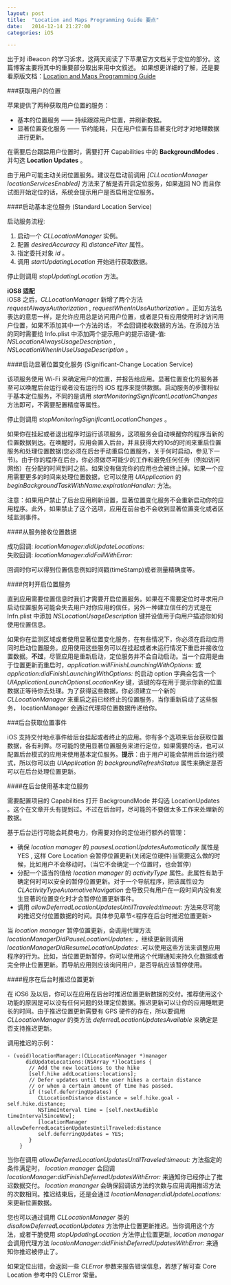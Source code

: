 ```yaml
---
layout: post
title:  "Location and Maps Programming Guide 要点"
date:   2014-12-14 21:27:00
categories: iOS

---
```



出于对 iBeacon 的学习诉求，这两天阅读了下苹果官方文档关于定位的部分。这篇博客主要将其中的重要部分取出来用中文叙述。
如果想更详细的了解，还是要看原版文档：[Location and Maps Programming Guide][1]

###获取用户的位置

苹果提供了两种获取用户位置的服务：

* 基本的位置服务 —— 持续跟踪用户位置，并刷新数据。
* 显著位置变化服务 —— 节约能耗，只在用户位置有显著变化时才对地理数据进行更新。

在需要后台跟踪用户位置时，需要打开 Capabilities 中的 **BackgroundModes** . 并勾选 **Location Updates** 。 

由于用户可能主动关闭位置服务。建议在启动前调用 *[CLLocationManager locationServicesEnabled]* 方法来了解是否开启定位服务，如果返回 NO 而且你试图开始定位的话，系统会提示用户是否启用定位服务。

####启动基本定位服务 (Standard Location Service)

启动服务流程: <br />
1. 启动一个 *CLLocationManager* 实例。 <br />
2. 配置 *desiredAccuracy* 和 *distanceFilter* 属性。 <br />
3. 指定委托对象 *id<CLLocationManagerDelegate>* 。 <br />
4. 调用 *startUpdatingLocation* 开始进行获取数据。 <br />

停止则调用 *stopUpdatingLocation* 方法。

**iOS8 适配** <br />
iOS8 之后，*CLLocationManager* 新增了两个方法 *requestAlwaysAuthorization* , *requestWhenInUseAuthorization* 。正如方法名表达的意思一样，是允许应用总是访问用户位置，或者是只有应用使用时才访问用户位置，如果不添加其中一个方法的话， 不会回调接收数据的方法。在添加方法的同时需要给 Info.plist 中添加两个提示用户的提示语键-值: *NSLocationAlwaysUsageDescription* , *NSLocationWhenInUseUsageDescription* 。

####启动显著位置变化服务 (Significant-Change Location Service)

该项服务使用 Wi-Fi 来确定用户的位置，并报告给应用。显著位置变化的服务甚至可以唤醒后台运行或者没有运行的 iOS 程序来提供数据。启动服务的步骤相似于基本定位服务，不同的是调用 *startMonitoringSignificantLocationChanges* 方法即可，不需要配置精度等属性。

停止则调用 *stopMonitoringSignificantLocationChanges* 。

如果你在挂起或者退出程序时运行该项服务，这项服务会自动唤醒你的程序当新的位置数据到达。在唤醒时，应用会置入后台，并且获得大约10s的时间来重启位置服务和处理位置数据(您必须在后台手动重启位置服务，关于何时启动，参见下一节)。由于你的程序在后台，你必须做尽可能少的工作和避免任何任务（例如访问网络）在分配的时间到时之前。如果没有做完你的应用也会被终止掉。如果一个应用需要更多的时间来处理位置数据，它可以使用 *UIApplication* 的 *beginBackgroundTaskWithName:expirationHandler:* 方法。

注意：如果用户禁止了后台应用刷新设置，显著位置变化服务不会重新启动你的应用程序。此外，如果禁止了这个选项，应用在前台也不会收到显著位置变化或者区域监测事件。

####从服务接收位置数据

成功回调: *locationManager:didUpdateLocations:* <br />
失败回调: *locationManager:didFailWithError:*

回调时你可以得到位置信息例如时间戳(timeStamp)或者测量精确度等。

####何时开启位置服务

直到应用需要位置信息时我们才需要开启位置服务。如果在不需要定位时寻求用户启动位置服务可能会失去用户对你应用的信任，另外一种建立信任的方式是在 Infn.plist 中添加 *NSLocationUsageDescription* 键并设值用于向用户描述你如何使用位置信息。

如果你在监测区域或者使用显著位置变化服务，在有些情况下，你必须在启动应用同时启动位置服务。应用使用这些服务可以在挂起或者未运行情况下重启并接收位置数据。**不过**，尽管应用是重新启动，定位服务并不会自动启动。当一个应用是由于位置更新而重启时，*application:willFinishLaunchingWithOptions:* 或 *application:didFinishLaunchingWithOptions:* 的启动 option 字典会包含一个 *UIApplicationLaunchOptionsLocationKey* 键，该键的存在用于提示你新的位置数据正等待你去处理。为了获得这些数据，你必须建立一个新的 *CLLocationManager* 来重启之前已经终止的位置服务，当你重新启动了这些服务， locationManager 会通过代理将位置数据传递给你。

###后台获取位置事件

iOS 支持交付地点事件给后台挂起或者终止的应用。你有多个选项来后台获取位置数据，各有利弊。尽可能的使用显著位置服务来进行定位，如果需要的话，也可以配置后台模式的应用来使用基本定位服务。**提示**：由于用户可能会禁用后台运行模式，所以你可以由 *UIApplication* 的 *backgroundRefreshStatus* 属性来确定是否可以在后台处理位置更新。

####在后台使用基本定位服务

需要配置项目的 Capabilities 打开 BackgroundMode 并勾选 LocationUpdates 。这个在文章开头有提到过。不过在后台时，尽可能的不要做太多工作来处理新的数据。

基于后台运行可能会耗费电力，你需要对你的定位进行额外的管理：

* 确保 *location manager* 的 *pausesLocationUpdatesAutomatically* 属性是 YES , 这样 Core Location 会暂停位置更新(关闭定位硬件)当需要这么做的时候，比如用户不会移动时。（当它不会确定一个位置时，也会暂停）
* 分配一个适当的值给 *location manager* 的 *activityType* 属性。此属性有助于确定何时可以安全的暂停位置更新。对于一个导航程序，把该属性设为 *CLActivityTypeAutomotiveNavigation* 会导致只有用户在一段时间内没有发生显著的位置变化时才会暂停位置更新事件。
* 调用 *allowDeferredLocationUpdatesUntilTraveled:timeout:* 方法来尽可能的推迟交付位置数据的时间。具体参见章节<程序在后台时推迟位置更新>

当 *location manager* 暂停位置更新，会调用代理方法 *locationManagerDidPauseLocationUpdates:* ，继续更新则调用 *locationManagerDidResumeLocationUpdates:* .可以使用这些方法来调整应用程序的行为。比如，当位置更新暂停，你可以使用这个代理通知来持久化数据或者完全停止位置更新。而导航应用则应该询问用户，是否导航应该暂停使用。

####程序在后台时推迟位置更新

在 iOS6 及以后，你可以在应用在后台时推迟位置更新数据的交付。推荐使用这个功能的原因是可以没有任何问题的处理定位数据。推迟更新可以让你的应用睡眠更长的时间。由于推迟位置更新需要有 GPS 硬件的存在，所以要调用 *CLLocationManager* 的类方法 *deferredLocationUpdatesAvailable* 来确定是否支持推迟更新。

调用推迟的示例：

	- (void)locationManager:(CLLocationManager *)manager	      didUpdateLocations:(NSArray *)locations {		   // Add the new locations to the hike		   [self.hike addLocations:locations];		   // Defer updates until the user hikes a certain distance		   // or when a certain amount of time has passed.		   if (!self.deferringUpdates) {		      CLLocationDistance distance = self.hike.goal - self.hike.distance;		      NSTimeInterval time = [self.nextAudible timeIntervalSinceNow];		      [locationManager allowDeferredLocationUpdatesUntilTraveled:distance		   	  self.deferringUpdates = YES;		   } 		}

当你在调用 *allowDeferredLocationUpdatesUntilTraveled:timeout:* 方法指定的条件满足时， *location manager* 会回调 *locationManager:didFinishDeferredUpdatesWithError:* 来通知你已经停止了推迟数据交付。 *location mananger* 会确保回调该方法的次数与应用调用推迟方法的次数相同。推迟结束后，还是会通过 *locationManager:didUpdateLocations:* 来更新位置数据。

您也可以通过调用 *CLLocationManager* 类的 *disallowDeferredLocationUpdates* 方法停止位置更新推迟。当你调用这个方法，或者干脆使用 *stopUpdatingLocation* 方法停止位置更新, *location manager* 会调用代理方法 *locationManager:didFinishDeferredUpdatesWithError:* 来通知你推迟被停止了。

如果定位出错，会返回一些 *CLError* 参数来报告错误信息，若想了解可查 Core Location 参考中的 CLError 常量。











[1]:https://developer.apple.com/library/ios/documentation/UserExperience/Conceptual/LocationAwarenessPG/CoreLocation/CoreLocation.html


